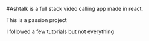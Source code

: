 #Ashtalk is a full stack video calling app made in react.

This is a passion project

I followed a few tutorials but not everything
